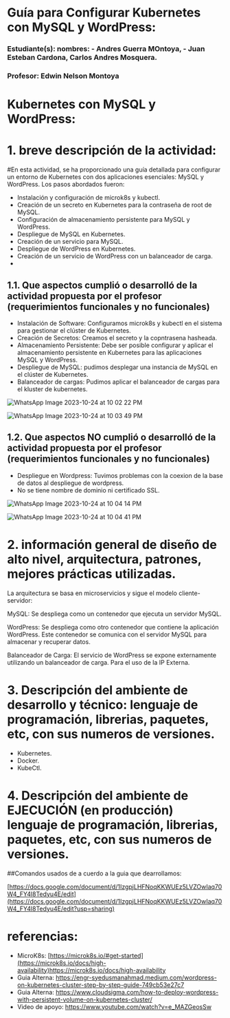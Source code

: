 ﻿# Guía para Configurar Kubernetes con MySQL y WordPress:
 
### Estudiante(s): nombres: - Andres Guerra MOntoya, - Juan Esteban Cardona, Carlos Andres Mosquera.

### Profesor: Edwin Nelson Montoya

# Kubernetes con MySQL y WordPress:

# 1. breve descripción de la actividad:
#En esta actividad, se ha proporcionado una guía detallada para configurar un entorno de Kubernetes con dos aplicaciones esenciales: MySQL y WordPress. Los pasos abordados fueron:

- Instalación y configuración de microk8s y kubectl.
- Creación de un secreto en Kubernetes para la contraseña de root de MySQL.
- Configuración de almacenamiento persistente para MySQL y WordPress.
- Despliegue de MySQL en Kubernetes.
- Creación de un servicio para MySQL.
- Despliegue de WordPress en Kubernetes.
- Creación de un servicio de WordPress con un balanceador de carga.
- 
## 1.1. Que aspectos cumplió o desarrolló de la actividad propuesta por el profesor (requerimientos funcionales y no funcionales)

- Instalación de Software: Configuramos microk8s y kubectl en el sistema para gestionar el clúster de Kubernetes.
- Creación de Secretos: Creamos el secreto y la copntrasena hasheada.
- Almacenamiento Persistente: Debe ser posible configurar y aplicar el almacenamiento persistente en Kubernetes para las aplicaciones MySQL y WordPress.
- Despliegue de MySQL: pudimos desplegar una instancia de MySQL en el clúster de Kubernetes.
- Balanceador de cargas: Pudimos aplicar el balanceador de cargas para el kluster de kubernetes.

 ![WhatsApp Image 2023-10-24 at 10 02 22 PM](https://github.com/Guerrita/Reto-4-st0263-232/assets/105470955/ea585a0b-bbd7-4e78-9da4-47a58d900dc7)

 
 ![WhatsApp Image 2023-10-24 at 10 03 49 PM](https://github.com/Guerrita/Reto-4-st0263-232/assets/105470955/163a6533-52b0-4075-bf4c-d515ff03b2c1)



## 1.2. Que aspectos NO cumplió o desarrolló de la actividad propuesta por el profesor (requerimientos funcionales y no funcionales)

- Despliegue en Wordpress: Tuvimos problemas con la coexion de la base de datos al despliegue de wordpress.
- No se tiene nombre de dominio ni certificado SSL.

![WhatsApp Image 2023-10-24 at 10 04 14 PM](https://github.com/Guerrita/Reto-4-st0263-232/assets/105470955/2d132175-b8d0-43f8-9bca-8ad0bade1599)


![WhatsApp Image 2023-10-24 at 10 04 41 PM](https://github.com/Guerrita/Reto-4-st0263-232/assets/105470955/237ac935-6b87-404e-9117-2bf84300c52d)


# 2. información general de diseño de alto nivel, arquitectura, patrones, mejores prácticas utilizadas.

La arquitectura se basa en microservicios y sigue el modelo cliente-servidor:

MySQL: Se despliega como un contenedor que ejecuta un servidor MySQL.

WordPress: Se despliega como otro contenedor que contiene la aplicación WordPress. Este contenedor se comunica con el servidor MySQL para almacenar y recuperar datos.

Balanceador de Carga: El servicio de WordPress se expone externamente utilizando un balanceador de carga. Para el uso de la IP Externa.

# 3. Descripción del ambiente de desarrollo y técnico: lenguaje de programación, librerias, paquetes, etc, con sus numeros de versiones.

- Kubernetes.
- Docker.
- KubeCtl.

# 4. Descripción del ambiente de EJECUCIÓN (en producción) lenguaje de programación, librerias, paquetes, etc, con sus numeros de versiones.

##Comandos usados de a cuerdo a la guia que dearrollamos:

[https://docs.google.com/document/d/1IzgpjLHFNoqKKWUEz5LVZOwIaq70W4_FY4l8Tedyu4E/edit](https://docs.google.com/document/d/1IzgpjLHFNoqKKWUEz5LVZOwIaq70W4_FY4l8Tedyu4E/edit?usp=sharing)

# referencias:

- MicroK8s: [https://microk8s.io/#get-started](https://microk8s.io/docs/high-availability)https://microk8s.io/docs/high-availability
- Guia Alterna: https://engr-syedusmanahmad.medium.com/wordpress-on-kubernetes-cluster-step-by-step-guide-749cb53e27c7
- Guia Alterna: https://www.cloudsigma.com/how-to-deploy-wordpress-with-persistent-volume-on-kubernetes-cluster/
- Video de apoyo: https://www.youtube.com/watch?v=e_MAZGeosSw
